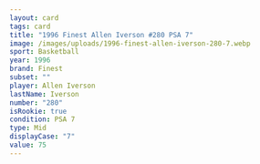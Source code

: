 ```yaml
---
layout: card
tags: card
title: "1996 Finest Allen Iverson #280 PSA 7"
image: /images/uploads/1996-finest-allen-iverson-280-7.webp
sport: Basketball
year: 1996
brand: Finest
subset: ""
player: Allen Iverson
lastName: Iverson
number: "280"
isRookie: true
condition: PSA 7
type: Mid
displayCase: "7"
value: 75
---
```


